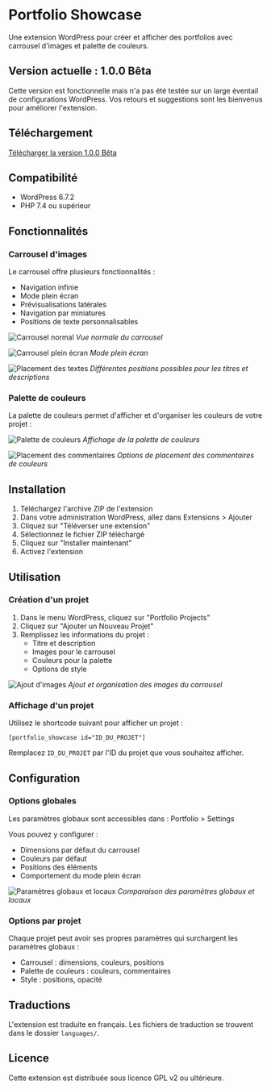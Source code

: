 # Portfolio Showcase

Une extension WordPress pour créer et afficher des portfolios avec carrousel d'images et palette de couleurs.

## Version actuelle : 1.0.0 Bêta

Cette version est fonctionnelle mais n'a pas été testée sur un large éventail de configurations WordPress. Vos retours et suggestions sont les bienvenus pour améliorer l'extension.

## Téléchargement

[Télécharger la version 1.0.0 Bêta](https://github.com/votre-nom/portfolio-showcase/releases/latest/download/portfolio-showcase.zip)

## Compatibilité

- WordPress 6.7.2
- PHP 7.4 ou supérieur

## Fonctionnalités

### Carrousel d'images

Le carrousel offre plusieurs fonctionnalités :
- Navigation infinie
- Mode plein écran
- Prévisualisations latérales
- Navigation par miniatures
- Positions de texte personnalisables

![Carrousel normal](img/carousel.png)
*Vue normale du carrousel*

![Carrousel plein écran](img/carousel-fullscreen.png)
*Mode plein écran*

![Placement des textes](img/placement-carousel.png)
*Différentes positions possibles pour les titres et descriptions*

### Palette de couleurs

La palette de couleurs permet d'afficher et d'organiser les couleurs de votre projet :

![Palette de couleurs](img/palette.png)
*Affichage de la palette de couleurs*

![Placement des commentaires](img/placement-palette.png)
*Options de placement des commentaires de couleurs*

## Installation

1. Téléchargez l'archive ZIP de l'extension
2. Dans votre administration WordPress, allez dans Extensions > Ajouter
3. Cliquez sur "Téléverser une extension"
4. Sélectionnez le fichier ZIP téléchargé
5. Cliquez sur "Installer maintenant"
6. Activez l'extension

## Utilisation

### Création d'un projet

1. Dans le menu WordPress, cliquez sur "Portfolio Projects"
2. Cliquez sur "Ajouter un Nouveau Projet"
3. Remplissez les informations du projet :
   - Titre et description
   - Images pour le carrousel
   - Couleurs pour la palette
   - Options de style

![Ajout d'images](img/carousel-drop-img-admin.png)
*Ajout et organisation des images du carrousel*

### Affichage d'un projet

Utilisez le shortcode suivant pour afficher un projet :

```
[portfolio_showcase id="ID_DU_PROJET"]
```

Remplacez `ID_DU_PROJET` par l'ID du projet que vous souhaitez afficher.

## Configuration

### Options globales

Les paramètres globaux sont accessibles dans :
Portfolio > Settings

Vous pouvez y configurer :
- Dimensions par défaut du carrousel
- Couleurs par défaut
- Positions des éléments
- Comportement du mode plein écran

![Paramètres globaux et locaux](img/local-vs-global-settings-admin.png)
*Comparaison des paramètres globaux et locaux*

### Options par projet

Chaque projet peut avoir ses propres paramètres qui surchargent les paramètres globaux :
- Carrousel : dimensions, couleurs, positions
- Palette de couleurs : couleurs, commentaires
- Style : positions, opacité

## Traductions

L'extension est traduite en français. Les fichiers de traduction se trouvent dans le dossier `languages/`.

## Licence

Cette extension est distribuée sous licence GPL v2 ou ultérieure. 